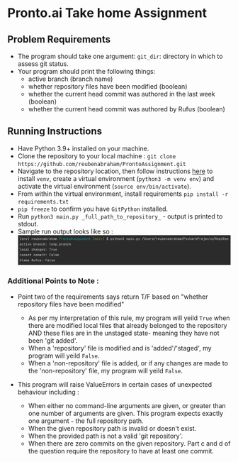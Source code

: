 # Pronto.ai Take home Assignment

## Problem Requirements

- The program should take one argument: `git_dir`: directory in which to assess git status.
- Your program should print the following things:
  - active branch (branch name)
  - whether repository files have been modified (boolean)
  - whether the current head commit was authored in the last week (boolean)
  - whether the current head commit was authored by Rufus (boolean)

## Running Instructions

- Have Python 3.9+ installed on your machine. 
- Clone the repository to your local machine : `git clone https://github.com/reubenabraham/ProntoAssignment.git`
- Navigate to the repository location, then follow instructions [here](https://packaging.python.org/en/latest/guides/installing-using-pip-and-virtual-environments/) to install `venv`, create a virtual environment (`python3 -m venv env`) and activate the virtual environment (`source env/bin/activate`).
- From within the virtual environment, install requirements `pip install -r requirements.txt`
- `pip freeze` to confirm you have `GitPython` installed.
- Run `python3 main.py _full_path_to_repository_` - output is printed to stdout.
- Sample run output looks like so :
![img.png](img.png)

### Additional Points to Note :

- Point two of the requirements says return T/F based on "whether repository files have been modified" 
  - As per my interpretation of this rule, my program will yeild `True` when there are modified local files that already belonged to the repository AND these files are in the unstaged state- meaning they have not been 'git added'. 
  - When a 'repository' file is modified and is 'added'/'staged', my program will yeild `False`.
  - When a 'non-repository' file is added, or if any changes are made to the 'non-repository' file, my program will yeild `False`.

- This program will raise ValueErrors in certain cases of unexpected behaviour including :
  - When either no command-line arguments are given, or greater than one number of arguments are given. This program expects exactly one argument - the full repository path.
  - When the given repository path is invalid or doesn't exist.
  - When the provided path is not a valid 'git repository'.
  - When there are zero commits on the given repository. Part c and d of the question require the repository to have at least one commit.